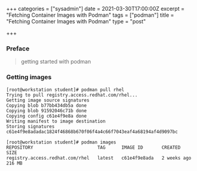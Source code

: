 +++
categories = ["sysadmin"]
date = 2021-03-30T17:00:00Z
excerpt = "Fetching Container Images with Podman"
tags = ["podman"]
title = "Fetching Container Images with Podman"
type = "post"

+++
### Preface

> getting started with podman

### Getting images

    [root@workstation student]# podman pull rhel
    Trying to pull registry.access.redhat.com/rhel...
    Getting image source signatures
    Copying blob b77bb434db5a done
    Copying blob 91592046c71b done
    Copying config c61e4f9e8a done
    Writing manifest to image destination
    Storing signatures
    c61e4f9e8adadac1824f46868b670f06f4a4c66f7043eaf4a68194af4d9097bc
    
    [root@workstation student]# podman images
    REPOSITORY                        TAG      IMAGE ID       CREATED       SIZE
    registry.access.redhat.com/rhel   latest   c61e4f9e8ada   2 weeks ago   216 MB